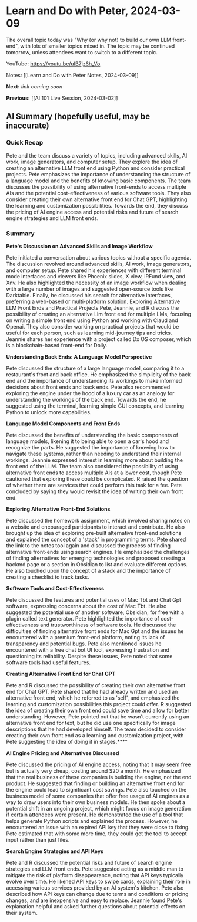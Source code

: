 # Learn and Do with Peter, 2024-03-09

The overall topic today was "Why (or why not) to build our own LLM front-end", with lots of smaller topics mixed in. The topic may be continued tomorrow, unless attendees want to switch to a different topic.

YouTube: <https://youtu.be/uIB7jz6h_Vo>

Notes: [[Learn and Do with Peter Notes, 2024-03-09]]

**Next:** _link coming soon_

**Previous:** [[AI 101 Live Session, 2024-03-02]]

## AI Summary (hopefully useful, may be inaccurate)

### Quick Recap

Pete and the team discuss a variety of topics, including advanced skills, AI work, image generators, and computer setup. They explore the idea of creating an alternative LLM front end using Python and consider practical projects. Pete emphasizes the importance of understanding the structure of a language model and the benefits of knowing basic components. The team discusses the possibility of using alternative front-ends to access multiple AIs and the potential cost-effectiveness of various software tools. They also consider creating their own alternative front end for Chat GPT, highlighting the learning and customization possibilities. Towards the end, they discuss the pricing of AI engine access and potential risks and future of search engine strategies and LLM front ends.

### Summary

**Pete's Discussion on Advanced Skills and Image Workflow**

Pete initiated a conversation about various topics without a specific agenda. The discussion revolved around advanced skills, AI work, image generators, and computer setup. Pete shared his experiences with different terminal mode interfaces and viewers like Phoenix slides, X view, iRFund view, and Xnv. He also highlighted the necessity of an image workflow when dealing with a large number of images and suggested open-source tools like Darktable. Finally, he discussed his search for alternative interfaces, preferring a web-based or multi-platform solution. 
Exploring Alternative LLM Front Ends and Practical Projects 
Pete, Jeannie, and R discuss the possibility of creating an alternative Llm front end for multiple LMs, focusing on writing a simple front end using Python and working with Claud and Openai. They also consider working on practical projects that would be useful for each person, such as learning mid-journey tips and tricks. Jeannie shares her experience with a project called Dx OS composer, which is a blockchain-based front-end for Dolly. 

**Understanding Back Ends: A Language Model Perspective**

Pete discussed the structure of a large language model, comparing it to a restaurant's front and back office. He emphasized the simplicity of the back end and the importance of understanding its workings to make informed decisions about front ends and back ends. Pete also recommended exploring the engine under the hood of a luxury car as an analogy for understanding the workings of the back end. Towards the end, he suggested using the terminal, learning simple GUI concepts, and learning Python to unlock more capabilities. 

**Language Model Components and Front Ends** 

Pete discussed the benefits of understanding the basic components of language models, likening it to being able to open a car's hood and recognize the parts. He suggested the importance of knowing how to navigate these systems, rather than needing to understand their internal workings. Jeannie expressed interest in learning more about building the front end of the LLM. The team also considered the possibility of using alternative front ends to access multiple AIs at a lower cost, though Pete cautioned that exploring these could be complicated. R raised the question of whether there are services that could perform this task for a fee. Pete concluded by saying they would revisit the idea of writing their own front end. 

**Exploring Alternative Front-End Solutions** 

Pete discussed the homework assignment, which involved sharing notes on a website and encouraged participants to interact and contribute. He also brought up the idea of exploring pre-built alternative front-end solutions and explained the concept of a 'stack' in programming terms. Pete shared the link to the notes tool again and discussed the process of finding alternative front-ends using search engines. He emphasized the challenges of finding alternatives for emerging technologies and proposed creating a hackmd page or a section in Obsidian to list and evaluate different options. He also touched upon the concept of a stack and the importance of creating a checklist to track tasks. 

**Software Tools and Cost-Effectiveness** 

Pete discussed the features and potential uses of Mac Tbt and Chat Gpt software, expressing concerns about the cost of Mac Tbt. He also suggested the potential use of another software, Obsidian, for free with a plugin called text generator. Pete highlighted the importance of cost-effectiveness and trustworthiness of software tools. He discussed the difficulties of finding alternative front ends for Mac Gpt and the issues he encountered with a premium front-end platform, noting its lack of transparency and potential bugs. Pete also mentioned issues he encountered with a free chat bot UI tool, expressing frustration and questioning its reliability. Despite these issues, Pete noted that some software tools had useful features. 

**Creating Alternative Front End for Chat GPT** 

Pete and R discussed the possibility of creating their own alternative front end for Chat GPT. Pete shared that he had already written and used an alternative front end, which he referred to as 'self', and emphasized the learning and customization possibilities this project could offer. R suggested the idea of creating their own front end could save time and allow for better understanding. However, Pete pointed out that he wasn't currently using an alternative front end for text, but he did use one specifically for image descriptions that he had developed himself. The team decided to consider creating their own front end as a learning and customization project, with Pete suggesting the idea of doing it in stages.**** 

**AI Engine Pricing and Alternatives Discussed** 

Pete discussed the pricing of AI engine access, noting that it may seem free but is actually very cheap, costing around $20 a month. He emphasized that the real business of these companies is building the engine, not the end product. He suggested that finding or building an alternative front end for the engine could lead to significant cost savings. Pete also touched on the business model of some companies that offer free usage of AI engines as a way to draw users into their own business models. He then spoke about a potential shift in an ongoing project, which might focus on image generation if certain attendees were present. He demonstrated the use of a tool that helps generate Python scripts and explained the process. However, he encountered an issue with an expired API key that they were close to fixing. Pete estimated that with some more time, they could get the tool to accept input rather than just files. 

**Search Engine Strategies and API Keys** 

Pete and R discussed the potential risks and future of search engine strategies and LLM front ends. Pete suggested acting as a middle man to mitigate the risk of platform disappearance, noting that API keys typically evolve over time. He likened API keys to swipe cards, explaining their role in accessing various services provided by an AI system's kitchen. Pete also described how API keys can change due to terms and conditions or pricing changes, and are inexpensive and easy to replace. Jeannie found Pete's explanation helpful and asked further questions about potential effects on their system.
